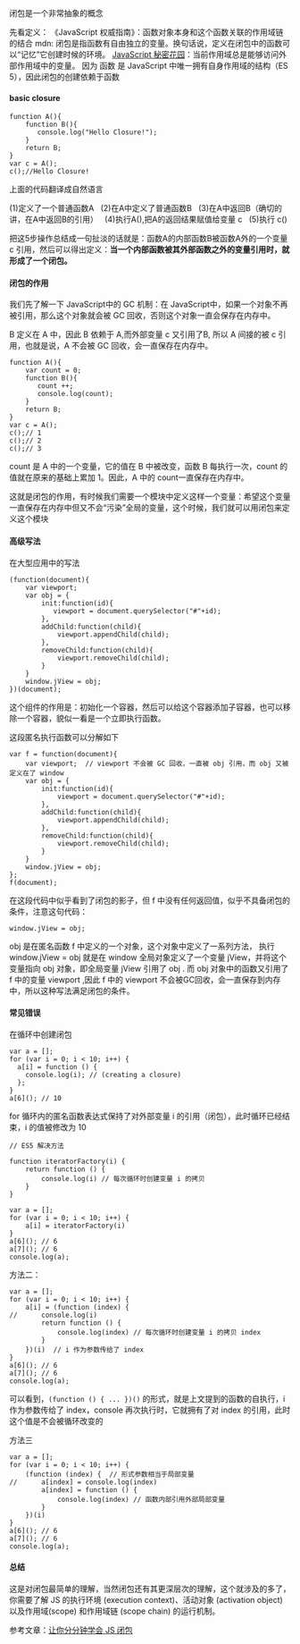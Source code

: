 闭包是一个非常抽象的概念

先看定义：
《JavaScript 权威指南》：函数对象本身和这个函数关联的作用域链的结合
mdn: 闭包是指函数有自由独立的变量。换句话说，定义在闭包中的函数可以“记忆”它创建时候的环境。
[JavaScript 秘密花园][1]：当前作用域总是能够访问外部作用域中的变量。 因为 函数 是 JavaScript 中唯一拥有自身作用域的结构（ES 5），因此闭包的创建依赖于函数

#### basic closure

```
function A(){
    function B(){
       console.log("Hello Closure!");
    }
    return B;
}
var c = A();
c();//Hello Closure!

```

上面的代码翻译成自然语言

(1)定义了一个普通函数A
 
(2)在A中定义了普通函数B
 
(3)在A中返回B（确切的讲，在A中返回B的引用）
 
(4)执行A(),把A的返回结果赋值给变量 c
 
(5)执行 c()

把这5步操作总结成一句扯淡的话就是：函数A的内部函数B被函数A外的一个变量 c 引用，然后可以得出定义：**当一个内部函数被其外部函数之外的变量引用时，就形成了一个闭包。**


#### 闭包的作用

我们先了解一下 JavaScript中的 GC 机制：在 JavaScript中，如果一个对象不再被引用，那么这个对象就会被 GC 回收，否则这个对象一直会保存在内存中。

B 定义在 A 中，因此 B 依赖于 A,而外部变量 c 又引用了B, 所以 A 间接的被 c 引用，也就是说，A 不会被 GC 回收，会一直保存在内存中。

```
function A(){
    var count = 0;
    function B(){
       count ++;
       console.log(count);
    }
    return B;
}
var c = A();
c();// 1
c();// 2
c();// 3
```

count 是 A 中的一个变量，它的值在 B 中被改变，函数 B 每执行一次，count 的值就在原来的基础上累加 1。因此，A 中的 count一直保存在内存中。

这就是闭包的作用，有时候我们需要一个模块中定义这样一个变量：希望这个变量一直保存在内存中但又不会“污染”全局的变量，这个时候，我们就可以用闭包来定义这个模块

#### 高级写法

在大型应用中的写法

```
(function(document){
    var viewport;
    var obj = {
        init:function(id){
           viewport = document.querySelector("#"+id);
        },
        addChild:function(child){
            viewport.appendChild(child);
        },
        removeChild:function(child){
            viewport.removeChild(child);
        }
    }
    window.jView = obj;
})(document);
```

这个组件的作用是：初始化一个容器，然后可以给这个容器添加子容器，也可以移除一个容器，貌似一看是一个立即执行函数。

这段匿名执行函数可以分解如下

```
var f = function(document){
    var viewport;  // viewport 不会被 GC 回收，一直被 obj 引用，而 obj 又被定义在了 window
    var obj = {
        init:function(id){
            viewport = document.querySelector("#"+id);
        },
        addChild:function(child){
            viewport.appendChild(child);
        },
        removeChild:function(child){
            viewport.removeChild(child);
        }
    }
    window.jView = obj;
};
f(document);
```
在这段代码中似乎看到了闭包的影子，但 f 中没有任何返回值，似乎不具备闭包的条件，注意这句代码：

```
window.jView = obj;
```

obj 是在匿名函数 f 中定义的一个对象，这个对象中定义了一系列方法， 执行window.jView = obj 就是在 window 全局对象定义了一个变量 jView，并将这个变量指向 obj 对象，即全局变量 jView 引用了 obj . 而 obj 对象中的函数又引用了 f 中的变量 viewport ,因此 f 中的 viewport 不会被GC回收，会一直保存到内存中，所以这种写法满足闭包的条件。

#### 常见错误
在循环中创建闭包

```
var a = [];
for (var i = 0; i < 10; i++) {
  a[i] = function () {
    console.log(i); // (creating a closure)
  };
}
a[6](); // 10
```
for 循环内的匿名函数表达式保持了对外部变量 i 的引用（闭包），此时循环已经结束，i 的值被修改为 10

```
// ES5 解决方法

function iteratorFactory(i) {
	return function () {
		console.log(i) // 每次循环时创建变量 i 的拷贝
	}
}

var a = [];
for (var i = 0; i < 10; i++) {
	a[i] = iteratorFactory(i)
}
a[6](); // 6
a[7](); // 6
console.log(a);
```

方法二：

```
var a = [];
for (var i = 0; i < 10; i++) {
	a[i] = (function (index) {
//		console.log(i)
		return function () {
			console.log(index) // 每次循环时创建变量 i 的拷贝 index
		}
	})(i)  // i 作为参数传给了 index
}
a[6](); // 6
a[7](); // 6
console.log(a);
```
可以看到，`(function () { ... })()` 的形式，就是上文提到的函数的自执行，i 作为参数传给了 index，console 再次执行时，它就拥有了对 index 的引用，此时这个值是不会被循环改变的

方法三

```
var a = [];
for (var i = 0; i < 10; i++) {
	(function (index) {  // 形式参数相当于局部变量
//		a[index] = console.log(index)
		a[index] = function () {
			console.log(index) // 函数内部引用外部局部变量
		}
	})(i)
}
a[6](); // 6
a[7](); // 6
console.log(a);

```



#### 总结
这是对闭包最简单的理解，当然闭包还有其更深层次的理解，这个就涉及的多了，你需要了解 JS 的执行环境 (execution context)、活动对象 (activation object) 以及作用域(scope) 和作用域链 (scope chain) 的运行机制。



参考文章：[让你分分钟学会 JS 闭包][2]















[1]:http://bonsaiden.github.io/JavaScript-Garden/zh/#function.closures
[2]:http://mp.weixin.qq.com/s?__biz=MjM5OTA1MDUyMA==&mid=407066564&idx=2&sn=5c14aefe9872efa0cb0b26e1a83bfa10&scene=1&srcid=03307vzVTRpFO1d9Xv4BF39m#rd


